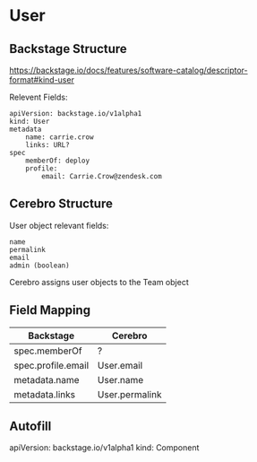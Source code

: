 # User
## Backstage Structure
https://backstage.io/docs/features/software-catalog/descriptor-format#kind-user

Relevent Fields:
```
apiVersion: backstage.io/v1alpha1
kind: User
metadata
    name: carrie.crow
    links: URL?
spec
    memberOf: deploy
    profile:
        email: Carrie.Crow@zendesk.com
```

## Cerebro Structure
User object relevant fields:
```
name
permalink
email
admin (boolean)

```

Cerebro assigns user objects to the Team object

## Field Mapping

| Backstage             | Cerebro           |
| ---------             | --------          |
| spec.memberOf         | ?                 |
| spec.profile.email    | User.email        | 
| metadata.name         | User.name         |
| metadata.links        | User.permalink    |

## Autofill
apiVersion: backstage.io/v1alpha1
kind: Component
